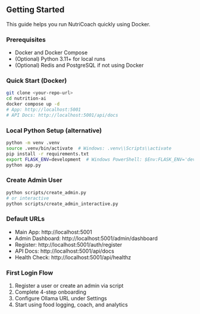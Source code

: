 ## Getting Started

This guide helps you run NutriCoach quickly using Docker.

### Prerequisites
- Docker and Docker Compose
- (Optional) Python 3.11+ for local runs
- (Optional) Redis and PostgreSQL if not using Docker

### Quick Start (Docker)
```bash
git clone <your-repo-url>
cd nutrition-ai
docker compose up -d
# App: http://localhost:5001
# API Docs: http://localhost:5001/api/docs
```

### Local Python Setup (alternative)
```bash
python -m venv .venv
source .venv/bin/activate  # Windows: .venv\\Scripts\\activate
pip install -r requirements.txt
export FLASK_ENV=development  # Windows PowerShell: $Env:FLASK_ENV='development'
python app.py
```

### Create Admin User
```bash
python scripts/create_admin.py
# or interactive
python scripts/create_admin_interactive.py
```

### Default URLs
- Main App: http://localhost:5001
- Admin Dashboard: http://localhost:5001/admin/dashboard
- Register: http://localhost:5001/auth/register
- API Docs: http://localhost:5001/api/docs
- Health Check: http://localhost:5001/api/healthz

### First Login Flow
1. Register a user or create an admin via script
2. Complete 4-step onboarding
3. Configure Ollama URL under Settings
4. Start using food logging, coach, and analytics

